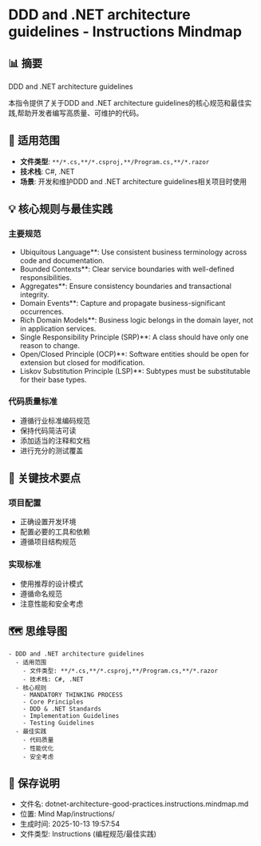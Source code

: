 # DDD and .NET architecture guidelines - Instructions Mindmap

## 📊 摘要
DDD and .NET architecture guidelines

本指令提供了关于DDD and .NET architecture guidelines的核心规范和最佳实践,帮助开发者编写高质量、可维护的代码。

## 🎯 适用范围
- **文件类型**: `**/*.cs,**/*.csproj,**/Program.cs,**/*.razor`
- **技术栈**: C#, .NET
- **场景**: 开发和维护DDD and .NET architecture guidelines相关项目时使用

## 💡 核心规则与最佳实践

### 主要规范
- Ubiquitous Language**: Use consistent business terminology across code and documentation.
- Bounded Contexts**: Clear service boundaries with well-defined responsibilities.
- Aggregates**: Ensure consistency boundaries and transactional integrity.
- Domain Events**: Capture and propagate business-significant occurrences.
- Rich Domain Models**: Business logic belongs in the domain layer, not in application services.
- Single Responsibility Principle (SRP)**: A class should have only one reason to change.
- Open/Closed Principle (OCP)**: Software entities should be open for extension but closed for modification.
- Liskov Substitution Principle (LSP)**: Subtypes must be substitutable for their base types.

### 代码质量标准
- 遵循行业标准编码规范
- 保持代码简洁可读
- 添加适当的注释和文档
- 进行充分的测试覆盖

## 📝 关键技术要点

### 项目配置
- 正确设置开发环境
- 配置必要的工具和依赖
- 遵循项目结构规范

### 实现标准
- 使用推荐的设计模式
- 遵循命名规范
- 注意性能和安全考虑

## 🗺️ 思维导图

```mindmap
- DDD and .NET architecture guidelines
  - 适用范围
    - 文件类型: **/*.cs,**/*.csproj,**/Program.cs,**/*.razor
    - 技术栈: C#, .NET
  - 核心规则
    - MANDATORY THINKING PROCESS
    - Core Principles
    - DDD & .NET Standards
    - Implementation Guidelines
    - Testing Guidelines
  - 最佳实践
    - 代码质量
    - 性能优化
    - 安全考虑
```

## 💾 保存说明
- 文件名: dotnet-architecture-good-practices.instructions.mindmap.md
- 位置: Mind Map/instructions/
- 生成时间: 2025-10-13 19:57:54
- 文件类型: Instructions (编程规范/最佳实践)
